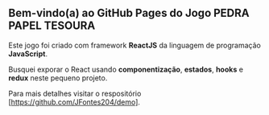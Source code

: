 ## Bem-vindo(a) ao GitHub Pages do Jogo PEDRA PAPEL TESOURA

Este jogo foi criado com framework **ReactJS** da linguagem de programação **JavaScript**.

Busquei exporar o React usando **componentização**, **estados**, **hooks** e **redux** neste pequeno projeto.


Para mais detalhes visitar o respositório [https://github.com/JFontes204/demo].
